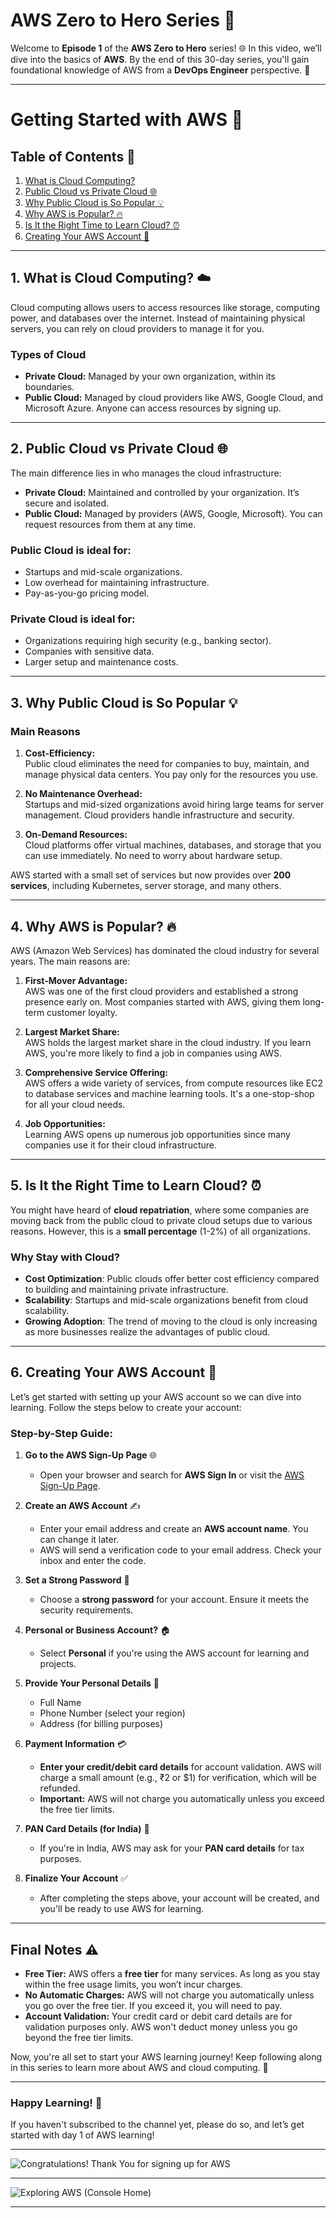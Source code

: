 # AWS Zero to Hero Series 🚀

Welcome to **Episode 1** of the **AWS Zero to Hero** series! 🌐 In this video, we’ll dive into the basics of **AWS**. By the end of this 30-day series, you'll gain foundational knowledge of AWS from a **DevOps Engineer** perspective. 🔧

---

# Getting Started with AWS 🚀

## Table of Contents 📑

1. [What is Cloud Computing?](#what-is-cloud-computing)
2. [Public Cloud vs Private Cloud 🌐](#public-cloud-vs-private-cloud)
3. [Why Public Cloud is So Popular 💡](#why-public-cloud-is-so-popular)
4. [Why AWS is Popular? 🔥](#why-aws-is-popular)
5. [Is It the Right Time to Learn Cloud? ⏰](#is-it-the-right-time-to-learn-cloud)
6. [Creating Your AWS Account 📧](#creating-your-aws-account)

---

## 1. What is Cloud Computing? ☁️

Cloud computing allows users to access resources like storage, computing power, and databases over the internet. Instead of maintaining physical servers, you can rely on cloud providers to manage it for you.

### **Types of Cloud**

- **Private Cloud:** Managed by your own organization, within its boundaries.
- **Public Cloud:** Managed by cloud providers like AWS, Google Cloud, and Microsoft Azure. Anyone can access resources by signing up.

---

## 2. Public Cloud vs Private Cloud 🌐

The main difference lies in who manages the cloud infrastructure:

- **Private Cloud:** Maintained and controlled by your organization. It’s secure and isolated.
- **Public Cloud:** Managed by providers (AWS, Google, Microsoft). You can request resources from them at any time.

### **Public Cloud** is ideal for:

- Startups and mid-scale organizations.
- Low overhead for maintaining infrastructure.
- Pay-as-you-go pricing model.

### **Private Cloud** is ideal for:

- Organizations requiring high security (e.g., banking sector).
- Companies with sensitive data.
- Larger setup and maintenance costs.

---

## 3. Why Public Cloud is So Popular 💡

### **Main Reasons**

1. **Cost-Efficiency:**  
   Public cloud eliminates the need for companies to buy, maintain, and manage physical data centers. You pay only for the resources you use.
2. **No Maintenance Overhead:**  
   Startups and mid-sized organizations avoid hiring large teams for server management. Cloud providers handle infrastructure and security.

3. **On-Demand Resources:**  
   Cloud platforms offer virtual machines, databases, and storage that you can use immediately. No need to worry about hardware setup.

AWS started with a small set of services but now provides over **200 services**, including Kubernetes, server storage, and many others.

---

## 4. Why AWS is Popular? 🔥

AWS (Amazon Web Services) has dominated the cloud industry for several years. The main reasons are:

1. **First-Mover Advantage:**  
   AWS was one of the first cloud providers and established a strong presence early on. Most companies started with AWS, giving them long-term customer loyalty.

2. **Largest Market Share:**  
   AWS holds the largest market share in the cloud industry. If you learn AWS, you're more likely to find a job in companies using AWS.

3. **Comprehensive Service Offering:**  
   AWS offers a wide variety of services, from compute resources like EC2 to database services and machine learning tools. It's a one-stop-shop for all your cloud needs.

4. **Job Opportunities:**  
   Learning AWS opens up numerous job opportunities since many companies use it for their cloud infrastructure.

---

## 5. Is It the Right Time to Learn Cloud? ⏰

You might have heard of **cloud repatriation**, where some companies are moving back from the public cloud to private cloud setups due to various reasons. However, this is a **small percentage** (1-2%) of all organizations.

### Why Stay with Cloud?

- **Cost Optimization**: Public clouds offer better cost efficiency compared to building and maintaining private infrastructure.
- **Scalability**: Startups and mid-scale organizations benefit from cloud scalability.
- **Growing Adoption**: The trend of moving to the cloud is only increasing as more businesses realize the advantages of public cloud.

---

## 6. Creating Your AWS Account 📧

Let’s get started with setting up your AWS account so we can dive into learning. Follow the steps below to create your account:

### Step-by-Step Guide:

1. **Go to the AWS Sign-Up Page** 🌐

   - Open your browser and search for **AWS Sign In** or visit the [AWS Sign-Up Page](https://aws.amazon.com/).

2. **Create an AWS Account** ✍️

   - Enter your email address and create an **AWS account name**. You can change it later.
   - AWS will send a verification code to your email address. Check your inbox and enter the code.

3. **Set a Strong Password** 🔐

   - Choose a **strong password** for your account. Ensure it meets the security requirements.

4. **Personal or Business Account?** 🏠

   - Select **Personal** if you're using the AWS account for learning and projects.

5. **Provide Your Personal Details** 📝

   - Full Name
   - Phone Number (select your region)
   - Address (for billing purposes)

6. **Payment Information** 💳

   - **Enter your credit/debit card details** for account validation. AWS will charge a small amount (e.g., ₹2 or $1) for verification, which will be refunded.
   - **Important:** AWS will not charge you automatically unless you exceed the free tier limits.

7. **PAN Card Details (for India)** 🧾

   - If you're in India, AWS may ask for your **PAN card details** for tax purposes.

8. **Finalize Your Account** ✅
   - After completing the steps above, your account will be created, and you'll be ready to use AWS for learning.

---

## Final Notes ⚠️

- **Free Tier:** AWS offers a **free tier** for many services. As long as you stay within the free usage limits, you won’t incur charges.
- **No Automatic Charges:** AWS will not charge you automatically unless you go over the free tier. If you exceed it, you will need to pay.
- **Account Validation:** Your credit card or debit card details are for validation purposes only. AWS won't deduct money unless you go beyond the free tier limits.

Now, you're all set to start your AWS learning journey! Keep following along in this series to learn more about AWS and cloud computing. 🚀

---

### Happy Learning! 🎉

If you haven't subscribed to the channel yet, please do so, and let’s get started with day 1 of AWS learning!

---

![Congratulations! Thank You for signing up for AWS](https://github.com/user-attachments/assets/66f455db-3680-4cbb-a075-9172fe5585a9)

---

![Exploring AWS (Console Home)](https://github.com/user-attachments/assets/d9efe125-bf31-4fec-8fbd-937ae238a960)

---
